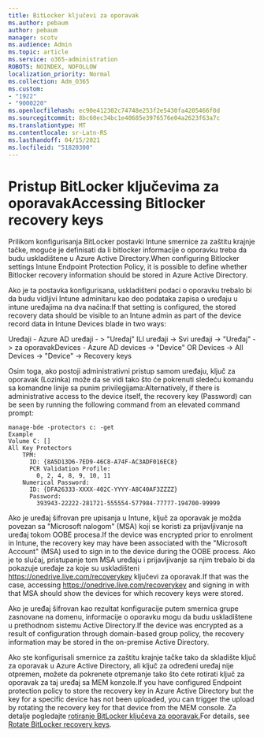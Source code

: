 ```yaml
---
title: BitLocker ključevi za oporavak
ms.author: pebaum
author: pebaum
manager: scotv
ms.audience: Admin
ms.topic: article
ms.service: o365-administration
ROBOTS: NOINDEX, NOFOLLOW
localization_priority: Normal
ms.collection: Adm_O365
ms.custom:
- "1922"
- "9000220"
ms.openlocfilehash: ec90e412302c74748e253f2e5430fa4205466f0d
ms.sourcegitcommit: 8bc60ec34bc1e40685e3976576e04a2623f63a7c
ms.translationtype: MT
ms.contentlocale: sr-Latn-RS
ms.lasthandoff: 04/15/2021
ms.locfileid: "51820300"
---
```

# <a name="accessing-bitlocker-recovery-keys"></a><span data-ttu-id="764b7-102">Pristup BitLocker ključevima za oporavak</span><span class="sxs-lookup"><span data-stu-id="764b7-102">Accessing Bitlocker recovery keys</span></span>

<span data-ttu-id="764b7-103">Prilikom konfigurisanja BitLocker postavki Intune smernice za zaštitu krajnje tačke, moguće je definisati da li bitlocker informacije o oporavku treba da budu uskladištene u Azure Active Directory.</span><span class="sxs-lookup"><span data-stu-id="764b7-103">When configuring Bitlocker settings Intune Endpoint Protection Policy, it is possible to define whether Bitlocker recovery information should be stored in Azure Active Directory.</span></span>

<span data-ttu-id="764b7-104">Ako je ta postavka konfigurisana, uskladišteni podaci o oporavku trebalo bi da budu vidljivi Intune adminitaru kao deo podataka zapisa o uređaju u intune uređajima na dva načina:</span><span class="sxs-lookup"><span data-stu-id="764b7-104">If that setting is configured, the stored recovery data should be visible to an Intune admin as part of the device record data in Intune Devices blade in two ways:</span></span>

<span data-ttu-id="764b7-105">Uređaji - Azure AD uređaji - > "Uređaj" ILI uređaji -> Svi uređaji -> "Uređaj" -> za oporavak</span><span class="sxs-lookup"><span data-stu-id="764b7-105">Devices - Azure AD devices -> "Device"  OR Devices -> All Devices -> "Device" -> Recovery keys</span></span>

<span data-ttu-id="764b7-106">Osim toga, ako postoji administrativni pristup samom uređaju, ključ za oporavak (Lozinka) može da se vidi tako što će pokrenuti sledeću komandu sa komandne linije sa punim privilegijama:</span><span class="sxs-lookup"><span data-stu-id="764b7-106">Alternatively, if there is administrative access to the device itself, the recovery key (Password) can be seen by running the following command from an elevated command prompt:</span></span>

```
manage-bde -protectors c: -get
Example
Volume C: []
All Key Protectors
    TPM:
      ID: {8A5D13D6-7ED9-46C8-A74F-AC3ADF016EC8}
      PCR Validation Profile:
        0, 2, 4, 8, 9, 10, 11
    Numerical Password:
      ID: {DFA26333-XXXX-402C-YYYY-A8C40AF3ZZZZ}
      Password:
        393943-22222-281721-555554-577984-77777-194700-99999
```
<span data-ttu-id="764b7-107">Ako je uređaj šifrovan pre upisanja u Intune, ključ za oporavak je možda povezan sa "Microsoft nalogom" (MSA) koji se koristi za prijavljivanje na uređaj tokom OOBE procesa.</span><span class="sxs-lookup"><span data-stu-id="764b7-107">If the device was encrypted prior to enrolment in Intune, the recovery key may have been associated with the "Microsoft Account" (MSA) used to sign in to the device during the OOBE process.</span></span> <span data-ttu-id="764b7-108">Ako je to slučaj, pristupanje tom MSA uređaju i prijavljivanje sa njim trebalo bi da pokazuje uređaje za koje su uskladišteni  https://onedrive.live.com/recoverykey ključevi za oporavak.</span><span class="sxs-lookup"><span data-stu-id="764b7-108">If that was the case, accessing  https://onedrive.live.com/recoverykey and signing in with that MSA should show the devices for which recovery keys were stored.</span></span>
 
<span data-ttu-id="764b7-109">Ako je uređaj šifrovan kao rezultat konfiguracije putem smernica grupe zasnovane na domenu, informacije o oporavku mogu da budu uskladištene u prethodnom sistemu Active Directory.</span><span class="sxs-lookup"><span data-stu-id="764b7-109">If the device was encrypted as a result of configuration through domain-based group policy, the recovery information may be stored in the on-premise Active Directory.</span></span>

<span data-ttu-id="764b7-110">Ako ste konfigurisali smernice za zaštitu krajnje tačke tako da skladište ključ za oporavak u Azure Active Directory, ali ključ za određeni uređaj nije otpremen, možete da pokrenete otpremanje tako što ćete rotirati ključ za oporavak za taj uređaj sa MEM konzole.</span><span class="sxs-lookup"><span data-stu-id="764b7-110">If you have configured Endpoint protection policy to store the recovery key in Azure Active Directory but the key for a specific device has not been uploaded, you can trigger the upload by rotating the recovery key for that device from the MEM console.</span></span> <span data-ttu-id="764b7-111">Za detalje pogledajte [rotiranje BitLocker ključeva za oporavak.](https://docs.microsoft.com/mem/intune/protect/encrypt-devices#view-details-for-recovery-keys)</span><span class="sxs-lookup"><span data-stu-id="764b7-111">For details, see [Rotate BitLocker recovery keys](https://docs.microsoft.com/mem/intune/protect/encrypt-devices#view-details-for-recovery-keys).</span></span>

